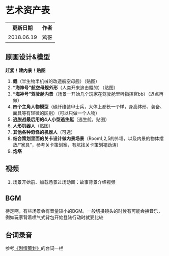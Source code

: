 # 艺术资产表

<table>
    <tr>
        <th>更新日期</th>
        <th>作者</th>
    </tr>
    <tr>
        <td align="center">2018.06.19</td>
        <td align="center">鸡哥</td>
    </tr>
</table>


## 原画设计&模型

**赶紧！建内景！贴图**

1. **鲲**（半生物半机械的改造航空母舰）（贴图）
2. **“海神号”航空母舰外形**（人类开来追击鲲的）（贴图）
3. **“海神号”驾驶舱内景**（场景一开始几个玩家在驾驶舱里听指挥官bb）（迟点再做）
4. **四个主角人物模型**（碳纤维装甲士兵，大体上都长一个样，身高体形、装备、面具等有轻微的区别）（可以只做一个人物）
5. **逃脱战最后用的4人小型逃生艇**（逃生舱，贴图）
6. **人形机器人**（贴图）
7. **其他各种奇怪的机器人**（可选）
8. **结合策划里面的关卡设计做内景场景**（Room1,2,5的外墙，以及内景的物体摆放/“家具”，参考关卡策划案，有坑找关卡策划禤劲涛）
9. **炮塔**


## 视频
1. 场景开始前、加载场景过场动画：故事背景介绍视频

## BGM
待定啊，有些场景会有音量较小的BGM。一般切换镜头的时候有可能会换音乐，例如玩家背着喷气式背包开始登陆行动时就要比较

## 台词录音
参考[《剧情策划》](../game/2018.06.07-剧情策划.md)的台词一栏
